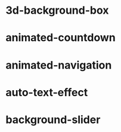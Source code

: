 # 3d-background-box

# animated-countdown

# animated-navigation

# auto-text-effect

# background-slider

